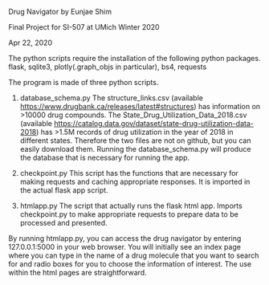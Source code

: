 Drug Navigator by Eunjae Shim

Final Project for SI-507 at UMich Winter 2020

Apr 22, 2020

The python scripts require the installation of the following python packages.
flask, sqlite3, plotly(.graph_objs in particular), bs4, requests

The program is made of three python scripts.

1. database_schema.py
The structure_links.csv (available https://www.drugbank.ca/releases/latest#structures) has information on >10000 drug compounds.
The State_Drug_Utilization_Data_2018.csv (available https://catalog.data.gov/dataset/state-drug-utilization-data-2018) has >1.5M records of drug utilization in the year of 2018 in different states.
Therefore the two files are not on github, but you can easily download them. Running the database_schema.py will produce the database that is necessary for running the app.

2. checkpoint.py
This script has the functions that are necessary for making requests and caching appropriate responses. 
It is imported in the actual flask app script.

3. htmlapp.py
The script that actually runs the flask html app.
Imports checkpoint.py to make appropriate requests to prepare data to be processed and presented.

By running htmlapp.py, you can access the drug navigator by entering 127.0.0.1:5000 in your web browser. You will initially see an index page where you can type in the name of a drug molecule that you want to search for and radio boxes for you to choose the information of interest. The use within the html pages are straightforward.

